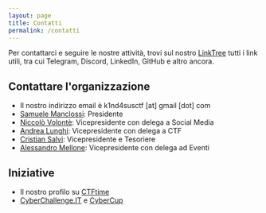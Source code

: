```yaml
---
layout: page
title: Contatti
permalink: /contatti
---
```


Per contattarci e seguire le nostre attività, trovi sul nostro [LinkTree](https://links.k1nd4sus.it/) tutti i link utili, tra cui Telegram, Discord, LinkedIn, GitHub e altro ancora.

## Contattare l'organizzazione
- Il nostro indirizzo email è k1nd4susctf [at] gmail [dot] com
- [Samuele Manclossi](https://t.me/s3m_mancl): Presidente
 - [Niccolò Volontè](https://t.me/niccolovlnt): Vicepresidente con delega a Social Media
 - [Andrea Lunghi](mailto:andrea.lunghi@studenti.unimi.it): Vicepresidente con delega a CTF
 - [Cristian Salvi](https://t.me/salv1ni): Vicepresidente e Tesoriere
 - [Alessandro Mellone](https://t.me/melloc03): Vicepresidente con delega ad Eventi

## Iniziative
- Il nostro profilo su [CTFtime](https://ctftime.org/team/150337)
- <a href="https://cyberchallenge.it/">CyberChallenge.IT</a> e <a href="https://cybercup.it/">CyberCup</a> 
